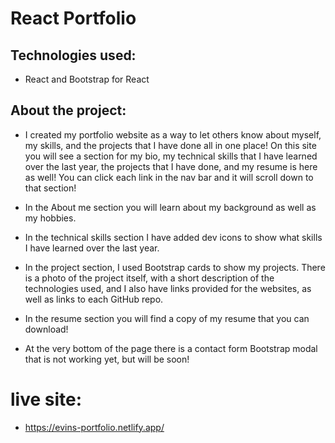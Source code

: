 # React Portfolio

## Technologies used:
- React and Bootstrap for React

## About the project:
- I created my portfolio website as a way to let others know about myself, my skills, and the projects that I have done all in one place! On this site you will see a section for my bio, my technical skills that I have learned over the last year, the projects that I have done, and my resume is here as well! You can click each link in the nav bar and it will scroll down to that section!

- In the About me section you will learn about my background as well as my hobbies.

- In the technical skills section I have added dev icons to show what skills I have learned over the last year.

- In the project section, I used Bootstrap cards to show my projects. There is a photo of the project itself, with a short description of the technologies used, and I also have links provided for the websites, as well as links to each GitHub repo.

- In the resume section you will find a copy of my resume that you can download!

- At the very bottom of the page there is a contact form Bootstrap modal that is not working yet, but will be soon!

# live site:
- https://evins-portfolio.netlify.app/

